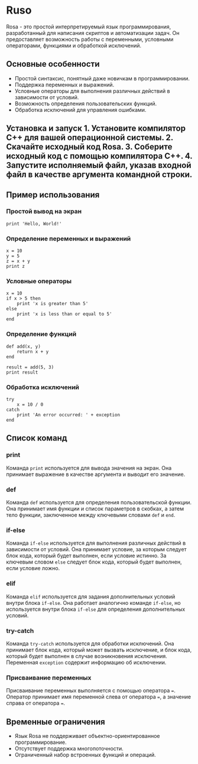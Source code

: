 # Ruso
Rosa - это простой интерпретируемый язык программирования, разработанный для написания скриптов и автоматизации задач. Он предоставляет возможность работы с переменными, условными операторами, функциями и обработкой исключений. 
## Основные особенности 
- Простой синтаксис, понятный даже новичкам в программировании.
- Поддержка переменных и выражений.
- Условные операторы для выполнения различных действий в зависимости от условий.
- Возможность определения пользовательских функций.
- Обработка исключений для управления ошибками. 
## Установка и запуск 1. Установите компилятор C++ для вашей операционной системы. 2. Скачайте исходный код Rosa. 3. Соберите исходный код с помощью компилятора C++. 4. Запустите исполняемый файл, указав входной файл в качестве аргумента командной строки. 
## Пример использования 
### Простой вывод на экран
````
print 'Hello, World!'
````
### Определение переменных и выражений
````
x = 10
y = 5
z = x + y
print z
````
### Условные операторы
````
x = 10
if x > 5 then
    print 'x is greater than 5'
else
    print 'x is less than or equal to 5'
end
````
### Определение функций
````
def add(x, y)
    return x + y
end

result = add(5, 3)
print result
````
### Обработка исключений
````
try
    x = 10 / 0
catch
    print 'An error occurred: ' + exception
end
````
## Список команд

### print
Команда `print` используется для вывода значения на экран. Она принимает выражение в качестве аргумента и выводит его значение.

### def
Команда `def` используется для определения пользовательской функции. Она принимает имя функции и список параметров в скобках, а затем тело функции, заключенное между ключевыми словами `def` и `end`.

### if-else
Команда `if-else` используется для выполнения различных действий в зависимости от условий. Она принимает условие, за которым следует блок кода, который будет выполнен, если условие истинно. За ключевым словом `else` следует блок кода, который будет выполнен, если условие ложно.

### elif
Команда `elif` используется для задания дополнительных условий внутри блока `if-else`. Она работает аналогично команде `if-else`, но используется внутри блока `if-else` для определения дополнительных условий.

### try-catch
Команда `try-catch` используется для обработки исключений. Она принимает блок кода, который может вызвать исключение, и блок кода, который будет выполнен в случае возникновения исключения. Переменная `exception` содержит информацию об исключении.

### Присваивание переменных
Присваивание переменных выполняется с помощью оператора `=`. Оператор принимает имя переменной слева от оператора `=`, а значение справа от оператора `=`.

## Временные ограничения
- Язык Rosa не поддерживает объектно-ориентированное программирование.
- Отсутствует поддержка многопоточности.
- Ограниченный набор встроенных функций и операций.
